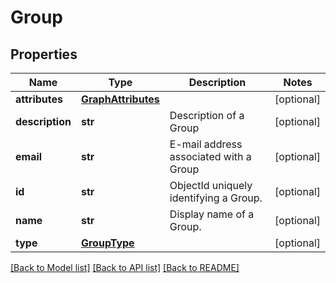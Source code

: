 # Group

## Properties
Name | Type | Description | Notes
------------ | ------------- | ------------- | -------------
**attributes** | [**GraphAttributes**](GraphAttributes.md) |  | [optional] 
**description** | **str** | Description of a Group | [optional] 
**email** | **str** | E-mail address associated with a Group | [optional] 
**id** | **str** | ObjectId uniquely identifying a Group. | [optional] 
**name** | **str** | Display name of a Group. | [optional] 
**type** | [**GroupType**](GroupType.md) |  | [optional] 

[[Back to Model list]](../README.md#documentation-for-models) [[Back to API list]](../README.md#documentation-for-api-endpoints) [[Back to README]](../README.md)

